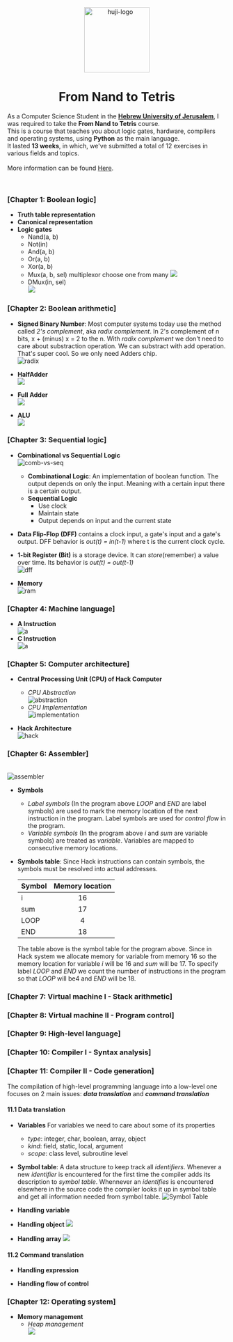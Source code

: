 <div align="center">
  <img src="https://upload.wikimedia.org/wikipedia/commons/thumb/4/4d/Hebrew_University_Logo.svg/1200px-Hebrew_University_Logo.svg.png" alt="huji-logo" height="150px" />
  <h1 align="center" style="border-bottom: none"><b>From Nand to Tetris</b></h1>

  <p align="left">
    As a Computer Science Student in the <a href="https://new.huji.ac.il/"><b>Hebrew University of Jerusalem</b></a>, I was required to take the <b>From Nand to Tetris</b> course.
    <br>
    This is a course that teaches you about logic gates, hardware, compilers and operating systems, using <b>Python</b> as the main language.
    <br>
    It lasted <b>13 weeks</b>, in which, we've submitted a total of 12 exercises in various fields and topics.
    <br>
    <br>
    More information can be found <a href="https://shnaton.huji.ac.il/index.php/NewSyl/67925/2/2022/">Here</a>.
  </p>
</div>
<div>

<br>

### [Chapter 1: Boolean logic]
* **Truth table representation**
* **Canonical representation**
* **Logic gates**
    * Nand(a, b)
    * Not(in)
    * And(a, b)
    * Or(a, b)
    * Xor(a, b)
    * Mux(a, b, sel) multiplexor choose one from many
    ![](stuff/images/mux.png)
    * DMux(in, sel)
    <br />![](stuff/images/dmux.png)

### [Chapter 2: Boolean arithmetic]
* **Signed Binary Number**: Most computer systems today use the method called *2's complement*, aka *radix complement*. In 2's complement of n bits, x + (minus) x = 2 to the n. With *radix complement* we don't need to care about substraction operation. We can substract with add operation. That's super cool. So we only need Adders chip.
<br />![radix](stuff/images/radix.png)

* **HalfAdder**
<br />![](stuff/images/half-adder.png)

* **Full Adder**
<br />![](stuff/images/full-adder.png)

* **ALU**
<br />![](stuff/images/alu.png)

### [Chapter 3: Sequential logic]
* **Combinational vs Sequential Logic**
<br />![comb-vs-seq](images/combinational-vs-sequential.png)
    * **Combinational Logic**: An implementation of boolean function. The output depends on only the input. Meaning with a certain input there is a certain output.
    * **Sequential Logic**
        * Use clock
        * Maintain state
        * Output depends on input and the current state


* **Data Flip-Flop (DFF)** contains a clock input, a gate's input and a gate's output. DFF behavior is *out(t) = in(t-1)* where t is the current clock cycle. 

* **1-bit Register (Bit)** is a storage device. It can *store*(remember) a value over time. Its behavior is *out(t) = out(t-1)*
<br />![dff](stuff/images/dff.png)

* **Memory**
<br />![ram](stuff/images/ram.png)


### [Chapter 4: Machine language]
* **A Instruction**
<br />![a](stuff/images/a-instruction.png)
* **C Instruction**
<br />![a](stuff/images/c-instruction.png)


### [Chapter 5: Computer architecture]
* **Central Processing Unit (CPU) of Hack Computer**
    * *CPU Abstraction*
    <br />![abstraction](stuff/images/cpu-abstraction.png)
    * *CPU Implementation*
    <br />![implementation](stuff/images/cpu-implementation.png)
    
* **Hack Architecture**
<br />![hack](stuff/images/hack-architecture.png)


### [Chapter 6: Assembler]
<br />![assembler](stuff/images/assembler.png)

* **Symbols**
    * *Label symbols* (In the program above *LOOP* and *END* are label symbols) are used to mark the memory location of the next instruction in the program. Label symbols are used for *control flow* in the program.
    * *Variable symbols* (In the program above *i* and *sum* are variable symbols) are treated as *variable*. Variables are mapped to consecutive memory locations.
    
* **Symbols table**: Since Hack instructions can contain symbols, the symbols must be resolved into actual addresses.

    | Symbol     | Memory location |
    | :-------   | :----------:    |
    | i          | 16              |
    | sum        | 17              |
    | LOOP       | 4               |
    | END        | 18              |

    The table above is the symbol table for the program above. Since in Hack system we allocate memory for variable from memory 16 so the memory location for variable *i* will be 16 and *sum* will be 17. To specify label *LOOP* and *END* we count the number of instructions in the program so that *LOOP* will be4 and *END* will be 18. 

### [Chapter 7: Virtual machine I - Stack arithmetic]

### [Chapter 8: Virtual machine II - Program control]

### [Chapter 9: High-level language]

### [Chapter 10: Compiler I - Syntax analysis]

### [Chapter 11: Compiler II - Code generation]
The compilation of high-level programming language into a low-level one focuses on 2 main issues: ***data translation*** and ***command translation***
#### 11.1 Data translation
* **Variables** For variables we need to care about some of its properties
    * *type*: integer, char, boolean, array, object
    * *kind*: field, static, local, argument
    * *scope*: class level, subroutine level
* **Symbol table**: A data structure to keep track all *identifiers*. Whenever a new *identifier* is encountered for the first time the compiler adds its description to *symbol table*. Whennever an *identifies* is encountered elsewhere in the source code the compiler looks it up in symbol table and get all information needed from symbol table.
![Symbol Table](stuff/images/symbol-table.png)

* **Handling variable**

* **Handling object**
![](stuff/images/handling-object.png)

* **Handling array**
![](stuff/images/handling-array.png)

#### 11.2 Command translation
* **Handling expression**

* **Handling flow of control**

### [Chapter 12: Operating system]
* **Memory management**
    * *Heap management*
    <br/>![](stuff/images/heap-management.png)

